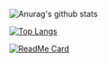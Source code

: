 ![Anurag's github stats](https://github-readme-stats.vercel.app/api?username=zkydrx&show_icons=true&theme=cobalt)


[![Top Langs](https://github-readme-stats.vercel.app/api/top-langs/?username=zkydrx)](https://github.com/anuraghazra/github-readme-stats)


[![ReadMe Card](https://github-readme-stats.vercel.app/api/pin/?username=zkydrx&repo=mypractices)](https://github.com/anuraghazra/github-readme-stats)






















<!--
**zkydrx/zkydrx** is a ✨ _special_ ✨ repository because its `README.md` (this file) appears on your GitHub profile.

Here are some ideas to get you started:

- 🔭 I’m currently working on ...
- 🌱 I’m currently learning ...
- 👯 I’m looking to collaborate on ...
- 🤔 I’m looking for help with ...
- 💬 Ask me about ...
- 📫 How to reach me: ...
- 😄 Pronouns: ...
- ⚡ Fun fact: ...
-->
